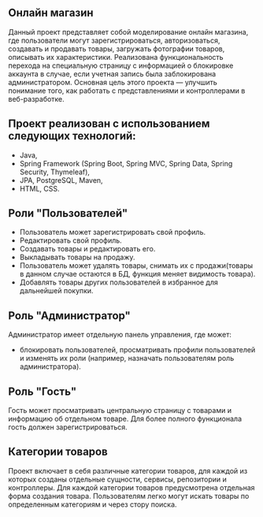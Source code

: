 Онлайн магазин
------------------
Данный проект представляет собой моделирование онлайн магазина, 
где пользователи могут зарегистрироваться, авторизоваться, создавать и продавать товары, загружать фотографии товаров, описывать их характеристики.
Реализована функциональность перехода на специальную страницу с информацией о блокировке аккаунта в случае, если учетная запись была заблокирована администратором.
Основная цель этого проекта — улучшить понимание того, как работать с представлениями и контроллерами в веб-разработке.

Проект реализован с использованием следующих технологий: 
----------------------------------------------
- Java,
- Spring Framework (Spring Boot, Spring MVC, Spring Data, Spring Security, Thymeleaf),
- JPA, PostgreSQL, Maven,
- HTML, CSS.

Роли "Пользователей"
---------------
- Пользователь может зарегистрировать свой профиль.
- Редактировать свой профиль.
- Создавать товары и редактировать его.
- Выкладывать товары на продажу.
- Пользователь может удалять товары, снимать их с продажи(товары в данном случае остаются в БД, функция меняет видимость товара).
- Добавлять товары других пользователей в избранное для дальнейшей покупки.

Роль "Администратор"
------------------
Администратор имеет отдельную панель управления, где может:  

- блокировать пользователей, просматривать профили пользователей и изменять их роли (например, назначать пользователям роль администратора).

Роль "Гость"
-----------------
Гость может просматривать центральную страницу с товарами и информацию об отдельном товаре.
Для более полного функционала гость должен зарегистрироваться.

Категории товаров
---------------
Проект включает в себя различные категории товаров, для каждой из которых созданы отдельные сущности, сервисы, репозитории и контроллеры. 
Для каждой категории товаров предусмотрена отдельная форма создания товара.
Пользователям легко могут искать товары по определенным категориям и через стору поиска.
